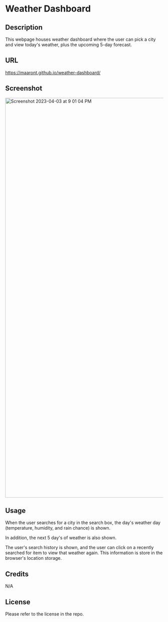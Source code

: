 # Weather Dashboard
## Description
This webpage houses weather dashboard where the user can pick a city and view today's weather, plus the upcoming 5-day forecast.

## URL
https://maaront.github.io/weather-dashboard/

## Screenshot
<img width="1273" alt="Screenshot 2023-04-03 at 9 01 04 PM" src="https://user-images.githubusercontent.com/35611834/229659381-72449d12-e4db-4384-8974-46032e690440.png">

## Usage
When the user searches for a city in the search box, the day's weather day (temperature, humidity, and rain chance) is shown.

In addition, the next 5 day's of weather is also shown.

The user's search history is shown, and the user can click on a recently searched for item to view that weather again. This information is store in the browser's location storage.

## Credits
N/A

## License
Please refer to the license in the repo.
